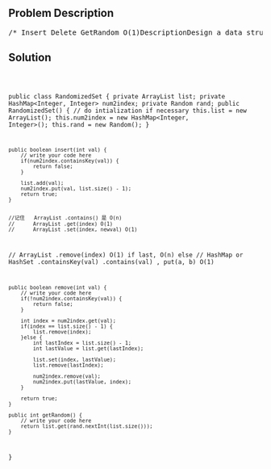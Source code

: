 <!--
<style>
  body { font-family: Arial, sans-serif; }
  .container { max-width: 700px; margin: 0 auto; padding: 10px; }
  .comment-block { background-color: #f9f9f9; padding: 10px; border-left: 5px solid #ccc; overflow-wrap: break-word; white-space: pre-wrap; }
  .code-block { background-color: #f4f4f4; padding: 10px; border: 1px solid #ddd; overflow-wrap: break-word; white-space: pre-wrap; }
</style>
-->

<div class='container'>
<h2>Problem Description</h2>
<div class='comment-block'>
<pre>
/* Insert Delete GetRandom O(1)DescriptionDesign a data structure that supports all following operations in averageO(1) time.insert(val): Inserts an item val to the set if not already present.remove(val): Removes an item val from the set if present.getRandom: Returns a random element from current set of elements. Eachelement must have the same probability of being returned.Have you met this question in a real interview?Example// Init an empty set.RandomizedSet randomSet = new RandomizedSet();// Inserts 1 to the set. Returns true as 1 was inserted successfully.randomSet.insert(1);// Returns false as 2 does not exist in the set.randomSet.remove(2);// Inserts 2 to the set, returns true. Set now contains [1,2].randomSet.insert(2);// getRandom should return either 1 or 2 randomly.randomSet.getRandom();// Removes 1 from the set, returns true. Set now contains [2].randomSet.remove(1);// 2 was already in the set, so return false.randomSet.insert(2);// Since 2 is the only number in the set, getRandom always return 2.randomSet.getRandom();*/    /*     * @param val: a value to the set     * @return: true if the set did not already contain the specifiedelement or false     */    /*     * @param val: a value from the set     * @return: true if the set contained the specified element or false     */    /*     * @return: Get a random element from the set     *//** * Your RandomizedSet object will be instantiated and called as such: * RandomizedSet obj = new RandomizedSet(); * boolean param = obj.insert(val); * boolean param = obj.remove(val); * int param = obj.getRandom(); */</pre>
</div>

<h2>Solution</h2>
<div class='code-block'>
<pre><code class='language-java'>

public class RandomizedSet {
    private ArrayList<Integer> list;
    private HashMap<Integer, Integer> num2index;
    private Random rand;
    public RandomizedSet() {
        // do intialization if necessary
        this.list = new ArrayList<Integer>();
        this.num2index = new HashMap<Integer, Integer>();
        this.rand = new Random();
    }

    public boolean insert(int val) {
        // write your code here
        if(num2index.containsKey(val)) {
            return false;
        }
        
        list.add(val);
        num2index.put(val, list.size() - 1);
        return true;
    }


    //记住   ArrayList .contains() 是 O(n)
    //      ArrayList .get(index) O(1)
    //      ArrayList .set(index, newval) O(1)
   //       ArrayList .remove(index) O(1) if last, O(n) else
    //      HashMap or HashSet .containsKey(val) .contains(val) , put(a, b) O(1)

    public boolean remove(int val) {
        // write your code here
        if(!num2index.containsKey(val)) {
            return false;
        }
        
        int index = num2index.get(val);
        if(index == list.size() - 1) {
            list.remove(index);
        }else {
            int lastIndex = list.size() - 1;
            int lastValue = list.get(lastIndex);
            
            list.set(index, lastValue);
            list.remove(lastIndex);
            
            num2index.remove(val);
            num2index.put(lastValue, index);
        }
        
        return true;
    }

    public int getRandom() {
        // write your code here
        return list.get(rand.nextInt(list.size()));
    }
}

</code></pre>
</div>
</div>
